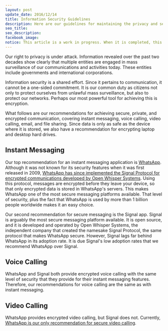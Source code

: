 ```yaml
---
layout: post
update_date: 2016/12/14
title: Information Security Guidelines
description: Here are our guidelines for maintaining the privacy and security of our digital communications, including a list of recommended apps and tools.
seo_title:
seo_description:
facebook_image:
notice: This article is a work in progress. When it is completed, this notice will be removed.
---
```


Our right to privacy is under attack. Information revealed over the past two decades show clearly that multiple entities are engaged in mass surveillance of our communications and activities today. These entities include governments and international corporations.

Information security is a shared effort. Since it pertains to communication, it cannot be a one-sided commitment. It is our common duty as citizens not only to protect ourselves from unlawful mass surveillance, but also to protect our networks. Perhaps our most powerful tool for achieving this is encryption.

What follows are our recommendations for achieving secure, private, and encrypted communication, covering instant messaging, voice calling, video calling, email, and file sharing. Since data is only as safe as the device where it is stored, we also have a recommendation for encrypting laptop and desktop hard drives.

## Instant Messaging

Our top recommendation for an instant messaging application is [WhatsApp](https://www.whatsapp.com/download/). Although it was not known for its security features when it was first released in 2009, [WhatsApp has since implemented the Signal Protocol for encrypted communications developed by Open Whisper Systems](https://whispersystems.org/blog/whatsapp-complete/). Using this protocol, messages are encrypted before they leave your device, so that only encrypted data is stored in WhatsApp's servers. This makes WhatsApp one of the most secure messaging platforms available. That level of security, plus the fact that WhatsApp is used by more than 1 billion people worldwide makes it an easy choice.

Our second recommendation for secure messaging is the Signal app. Signal is arguably the most secure messaging platform available. It is open source, and it is developed and operated by Open Whisper Systems, the independent company that created the namesake Signal Protocol, the same protocol that makes WhatsApp secure. However, Signal lags far behind WhatsApp in its adoption rate. It is due Signal's low adoption rates that we recommend WhatsApp over Signal.

## Voice Calling

WhatsApp and Signal both provide encrypted voice calling with the same level of security that they provide for their instant messaging features. Therefore, our recommendations for voice calling are the same as with instant messaging.

## Video Calling

WhatsApp provides encrypted video calling, but Signal does not. Currently, [WhatsApp is our only recommendation for secure video calling](https://nakedsecurity.sophos.com/2016/11/16/whatsapp-tightens-user-privacy-with-encrypted-video-calls/).

